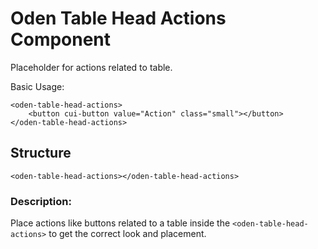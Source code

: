 [//]: # (title: Head - Actions)
[//]: # (category: Oden Table)
[//]: # (icon: fa-table)


# Oden Table Head Actions Component
Placeholder for actions related to table.


Basic Usage:
```
<oden-table-head-actions>
    <button cui-button value="Action" class="small"></button>
</oden-table-head-actions>
```


## Structure
    <oden-table-head-actions></oden-table-head-actions>


### Description:
Place actions like buttons related to a table inside the `<oden-table-head-actions>` to get the correct look and placement.